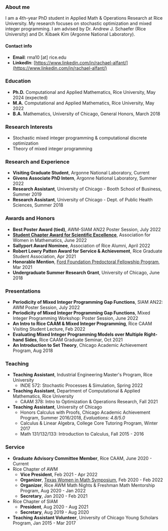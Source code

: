 ### About me

I am a 4th-year PhD student in Applied Math & Operations Research at Rice University. My research focuses on stochastic optimization and mixed integer programming. I am advised by Dr. Andrew J. Schaefer (Rice University) and Dr. Kibaek Kim (Argonne National Laboratory). 

#### Contact info
- **Email**: rma10 [at] rice.edu
- **LinkedIn**: [https://www.linkedin.com/in/rachael-alfant/](https://www.linkedin.com/in/rachael-alfant/)

### Education
- **Ph.D.** Computational and Applied Mathematics, Rice University, May 2024 (expected)
- **M.A.** Computational and Applied Mathematics, Rice University, May 2022
- **B.A.** Mathematics, University of Chicago, General Honors, March 2018

### Research Interests
- Stochastic mixed integer programming & computational discrete optimization
- Theory of mixed integer programming 

### Research and Experience 
- **Visiting Graduate Student**, Argonne National Laboratory, Current
- **Givens Associate PhD Intern**, Argonne National Laboratory, Summer 2022
- **Research Assistant**, University of Chicago - Booth School of Business, Summer 2019
- **Research Assistant**, University of Chicago - Dept. of Public Health Sciences, Summer 2018

### Awards and Honors
- **Best Poster Award (tied)**, AWM-SIAM AN22 Poster Session, July 2022
- **[Student Chapter Award for Scientific Excellence](https://cmor.rice.edu/news/rice-awm-honored-student-chapter-award)**, Association for Women in Mathematics, June 2022
- **Sallyport Award Nominee**, Association of Rice Alumni, April 2022
- **Robert Lowry Patten Award for Service & Achievement**, Rice Graduate Student Association, Apr 2021
- **Honorable Mention**, [Ford Foundation Predoctoral Fellowship Program](https://nrc58.nas.edu/FordFellows20/ExtRpts/PressReleaseRoster.aspx?RptMode=HM&CompYr=2021), Mar 2021
- **Undergraduate Summer Research Grant**, University of Chicago, June 2018

### Presentations 
- **Periodicity of Mixed Integer Programming Gap Functions**, SIAM AN22: AWM Poster Session, July 2022
- **Periodicity of Mixed Integer Programming Gap Functions**, Mixed Integer Programming Workshop: Poster Session, June 2022
- **An Intro to Rice CAAM & Mixed Integer Programming**, Rice CAAM Visiting Student Lecture, Feb 2022
- **Evaluating Mixed Integer Programming Models over Multiple Right-hand Sides**, Rice CAAM Graduate Seminar, Oct 2021
- **An Introduction to Set Theory**, Chicago Academic Achievement Program, Aug 2018

### Teaching
- **Teaching Assistant**, Industrial Engineering Master's Program, Rice University
  - INDE 572: Stochastic Processes & Simulation, Spring 2022
- **Teaching Assistant**, Department of Computational & Applied Mathematics, Rice University
  - CAAM 378: Intro to Optimization & Operations Research, Fall 2021
- **Teaching Assistant**, University of Chicago
  - Honors Calculus with Proofs, Chicago Academic Achievement Program, Summer 2016/2018, _Evaluations: 4.8/5.0_
  - Calculus & Linear Algebra, College Core Tutoring Program, Winter 2017
  - Math 131/132/133: Introduction to Calculus, Fall 2015 - 2016 

### Service
- **Graduate Advisory Committee Member**, Rice CAAM, June 2020 - Current
- Rice Chapter of AWM
  - **Vice President**, Feb 2021 - Apr 2022
  - **Organizer**, [Texas Women in Math Symposium](https://sites.google.com/view/twims-2022/about), Feb 2020 - Feb 2022
  - **Organizer**, Rice AWM Math Nights & Freshman Math Mentorship Program, Aug 2020 - Jan 2022
  - **Secretary**, Jan 2020 - Feb 2021
- Rice Chapter of SIAM
  - **President**, Aug 2020 - Aug 2021
  - **Secretary**, Aug 2019 - Aug 2020
- **Teaching Assistant Volunteer**, University of Chicago Young Scholars Program, Jan 2015 - Mar 2017 
